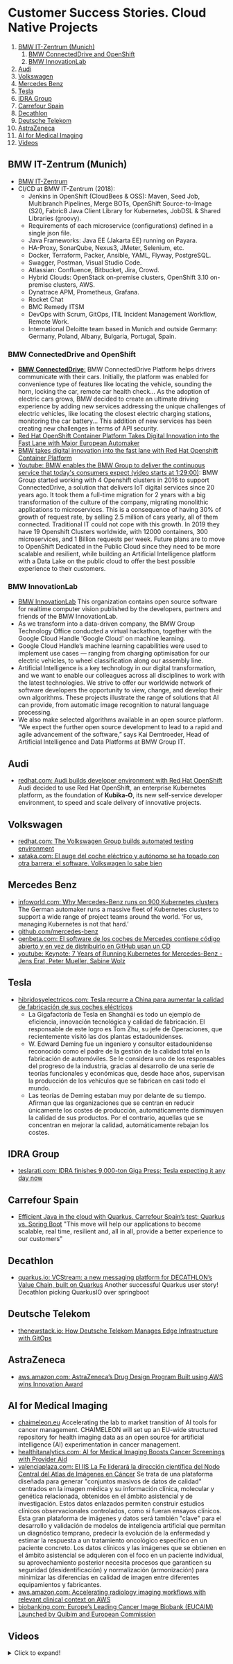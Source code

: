# Customer Success Stories. Cloud Native Projects

1. [BMW IT-Zentrum (Munich)](#bmw-it-zentrum-munich)
    1. [BMW ConnectedDrive and OpenShift](#bmw-connecteddrive-and-openshift)
    2. [BMW InnovationLab](#bmw-innovationlab)
2. [Audi](#audi)
3. [Volkswagen](#volkswagen)
4. [Mercedes Benz](#mercedes-benz)
5. [Tesla](#tesla)
6. [IDRA Group](#idra-group)
7. [Carrefour Spain](#carrefour-spain)
8. [Decathlon](#decathlon)
9. [Deutsche Telekom](#deutsche-telekom)
10. [AstraZeneca](#astrazeneca)
11. [AI for Medical Imaging](#ai-for-medical-imaging)
12. [Videos](#videos)

## BMW IT-Zentrum (Munich)

- [BMW IT-Zentrum](https://www.facebook.com/pages/BMW-IT-Zentrum/122968844423716)
- CI/CD at BMW IT-Zentrum (2018):
    - Jenkins in OpenShift (CloudBees & OSS): Maven, Seed Job, Multibranch Pipelines, Merge BOTs, OpenShift Source-to-Image (S2I), Fabric8 Java Client Library for Kubernetes, JobDSL & Shared Libraries (groovy).
    - Requirements of each microservice (configurations) defined in a single json file.
    - Java Frameworks: Java EE (Jakarta EE) running on Payara.
    - HA-Proxy, SonarQube, Nexus3, JMeter, Selenium, etc.
    - Docker, Terraform, Packer, Ansible, YAML, Flyway, PostgreSQL.
    - Swagger, Postman, Visual Studio Code.
    - Atlassian: Confluence, Bitbucket, Jira, Crowd.
    - Hybrid Clouds: OpenStack on-premise clusters, OpenShift 3.10 on-premise clusters, AWS.
    - Dynatrace APM, Prometheus, Grafana.
    - Rocket Chat
    - BMC Remedy ITSM
    - DevOps with Scrum, GitOps, ITIL Incident Management Workflow, Remote Work.
    - International Deloitte team based in Munich and outside Germany: Germany, Poland, Albany, Bulgaria, Portugal, Spain.

### BMW ConnectedDrive and OpenShift

- [**BMW ConnectedDrive**:](https://www.bmw-connecteddrive.com/) BMW ConnectedDrive Platform helps drivers communicate with their cars. Initially, the platform was enabled for convenience type of features like locating the vehicle, sounding the horn, locking the car, remote car health check... As the adoption of electric cars grows, BMW decided to create an ultimate driving experience by adding new services addressing the unique challenges of electric vehicles, like locating the closest electric charging stations, monitoring the car battery... This addition of new services has been creating new challenges in terms of API security.
- [Red Hat OpenShift Container Platform Takes Digital Innovation into the Fast Lane with Major European Automaker](https://www.redhat.com/es/about/press-releases/red-hat-openshift-container-platform-takes-digital-innovation-fast-lane-major-european-automaker)
- [BMW takes digital innovation into the fast lane with Red Hat Openshift Container Platform](https://www.linkedin.com/pulse/bmw-takes-digital-innovation-fast-lane-red-hat-openshift-mendus/)
- [Youtube: BMW enables the BMW Group to deliver the continuous service that today's consumers expect (video starts at 1:29:00)](https://www.youtube.com/watch?time_continue=5340&v=FUu4kMc0PL8): BMW Group started working with 4 Openshift clusters in 2016 to support ConnectedDrive, a solution that delivers IoT digital services since 20 years ago. It took them a full-time migration for 2 years with a big transformation of the culture of the company, migrating monolithic applications to microservices. This is a consequence of having 30% of growth of request rate, by selling 2.5 million of cars yearly, all of them connected. Traditional IT could not cope with this growth. In 2019 they have 19 Openshift Clusters worldwide, with 12000 containers, 300 microservices, and 1 Billion requests per week. Future plans are to move to OpenShift Dedicated in the Public Cloud since they need to be more scalable and resilient, while building an Artificial Intelligence platform with a Data Lake on the public cloud to offer the best possible experience to their customers.

### BMW InnovationLab

- [BMW InnovationLab](https://github.com/BMW-InnovationLab) This organization contains open source software for realtime computer vision published by the developers, partners and friends of the BMW InnovationLab.
- As we transform into a data-driven company, the BMW Group Technology Office conducted a virtual hackathon, together with the Google Cloud Handle 'Google Cloud' on machine learning.
- Google Cloud Handle’s machine learning capabilities were used to implement use cases — ranging from charging optimisation for our electric vehicles, to wheel classification along our assembly line.
- Artificial Intelligence is a key technology in our digital transformation, and we want to enable our colleagues across all disciplines to work with the latest technologies. We strive to offer our worldwide network of software developers the opportunity to view, change, and develop their own algorithms. These projects illustrate the range of solutions that AI can provide, from automatic image recognition to natural language processing.
- We also make selected algorithms available in an open source platform. “We expect the further open source development to lead to a rapid and agile advancement of the software,” says Kai Demtroeder, Head of Artificial Intelligence and Data Platforms at BMW Group IT.

## Audi

- [redhat.com: Audi builds developer environment with Red Hat OpenShift](https://www.redhat.com/en/resources/audi-case-study) Audi decided to use Red Hat OpenShift, an enterprise Kubernetes platform, as the foundation of **Kubika-O**, its new self-service developer environment, to speed and scale delivery of innovative projects.

## Volkswagen

- [redhat.com: The Volkswagen Group builds automated testing environment](https://www.redhat.com/en/success-stories/the-volkswagen-group)
- [xataka.com: El auge del coche eléctrico y autónomo se ha topado con otra barrera: el software. Volkswagen lo sabe bien](https://www.xataka.com/movilidad/auge-coche-electrico-autonomo-se-ha-topado-otra-barrera-software-volkswagen-sabe-bien)

## Mercedes Benz

- [infoworld.com: Why Mercedes-Benz runs on 900 Kubernetes clusters](https://www.infoworld.com/article/3664052/why-mercedes-benz-runs-on-900-kubernetes-clusters.html) The German automaker runs a massive fleet of Kubernetes clusters to support a wide range of project teams around the world. ‘For us, managing Kubernetes is not that hard.’
- [github.com/mercedes-benz](https://github.com/mercedes-benz)
- [genbeta.com: El software de los coches de Mercedes contiene código abierto y en vez de distribuirlo en GitHub usan un CD](https://www.genbeta.com/desarrollo/software-coches-mercedes-contiene-codigo-abierto-vez-distribuirlo-github-usan-cd)
- [youtube: Keynote: 7 Years of Running Kubernetes for Mercedes-Benz - Jens Erat, Peter Mueller, Sabine Wolz](https://www.youtube.com/watch?v=UmbjwSK9b3I)

## Tesla

- [hibridosyelectricos.com: Tesla recurre a China para aumentar la calidad de fabricación de sus coches eléctricos](https://www.hibridosyelectricos.com/articulo/actualidad/tesla-recurre-china-calidad-fabricacion-coches-electricos/20221222124048066230.html)
    - La Gigafactoría de Tesla en Shanghái es todo un ejemplo de eficiencia, innovación tecnológica y calidad de fabricación. El responsable de este logro es Tom Zhu, su jefe de Operaciones, que recientemente visitó las dos plantas estadounidenses.
    - W. Edward Deming fue un ingeniero y consultor estadounidense reconocido como el padre de la gestión de la calidad total en la fabricación de automóviles. Se le considera uno de los responsables del progreso de la industria, gracias al desarrollo de una serie de teorías funcionales y económicas que, desde hace años, supervisan la producción de los vehículos que se fabrican en casi todo el mundo.
    - Las teorías de Deming estaban muy por delante de su tiempo. Afirman que las organizaciones que se centran en reducir únicamente los costes de producción, automáticamente disminuyen la calidad de sus productos. Por el contrario, aquellas que se concentran en mejorar la calidad, automáticamente rebajan los costes.

## IDRA Group

- [teslarati.com: IDRA finishes 9,000-ton Giga Press; Tesla expecting it any day now](https://www.teslarati.com/idra-9000-ton-giga-press/)

## Carrefour Spain

- [Efficient Java in the cloud with Quarkus. Carrefour Spain’s test: Quarkus vs. Spring Boot](https://horizons.carrefour.com/efficient-java-in-the-cloud-with-quarkus) "This move will help our applications to become scalable, real time, resilient and, all in all, provide a better experience to our customers"

## Decathlon

- [quarkus.io: VCStream: a new messaging platform for DECATHLON’s Value Chain, built on Quarkus](https://quarkus.io/blog/decathlon-user-story/) Another successful Quarkus user story! Decathlon picking QuarkusIO over springboot

## Deutsche Telekom

- [thenewstack.io: How Deutsche Telekom Manages Edge Infrastructure with GitOps](https://thenewstack.io/how-deutsche-telekom-manages-edge-infrastructure-with-gitops/)

## AstraZeneca

- [aws.amazon.com: AstraZeneca’s Drug Design Program Built using AWS wins Innovation Award](https://aws.amazon.com/blogs/industries/astrazenecas-drug-design-program-built-using-aws-wins-innovation-award/)

## AI for Medical Imaging

- [chaimeleon.eu](https://chaimeleon.eu) Accelerating the lab to market transition of AI tools for cancer management. CHAIMELEON will set up an EU-wide structured repository for health imaging data as an open source for artificial intelligence (AI) experimentation in cancer management.
- [healthitanalytics.com: AI for Medical Imaging Boosts Cancer Screenings with Provider Aid](https://healthitanalytics.com/news/ai-for-medical-imaging-boosts-cancer-screenings-with-provider-aid)
- [valenciaplaza.com: El IIS La Fe liderará la dirección científica del Nodo Central del Atlas de Imágenes en Cáncer](https://valenciaplaza.com/hospital-general-castello-instala-primer-equipo-cirugia-robotica-da-vinci) Se trata de una plataforma diseñada para generar "conjuntos masivos de datos de calidad" centrados en la imagen médica y su información clínica, molecular y genética relacionada, obtenidos en el ámbito asistencial y de investigación. Estos datos enlazados permiten construir estudios clínicos observacionales controlados, como si fueran ensayos clínicos. Esta gran plataforma de imágenes y datos será también "clave" para el desarrollo y validación de modelos de inteligencia artificial que permitan un diagnóstico temprano, predecir la evolución de la enfermedad y estimar la respuesta a un tratamiento oncológico específico en un paciente concreto. Los datos clínicos y las imágenes que se obtienen en el ámbito asistencial se adquieren con el foco en un paciente individual, su aprovechamiento posterior necesita procesos que garanticen su seguridad (desidentificación) y normalización (armonización) para minimizar las diferencias en calidad de imagen entre diferentes equipamientos y fabricantes.
- [aws.amazon.com: Accelerating radiology imaging workflows with relevant clinical context on AWS](https://aws.amazon.com/blogs/industries/accelerating-radiology-imaging-workflows-with-relevant-clinical-context-on-aws/)
- [biobanking.com: Europe’s Leading Cancer Image Biobank (EUCAIM) Launched by Quibim and European Commission](https://www.biobanking.com/europes-leading-cancer-image-biobank-eucaim-launched-by-quibim-and-european-commission/)

## Videos

<details>
  <summary>Click to expand!</summary>

  <center>
  <iframe width="560" height="315" src="https://www.youtube.com/embed/FUu4kMc0PL8?start=5340" frameborder="0" allowfullscreen></iframe>
  <iframe width="560" height="315" src="https://www.youtube.com/embed/UWNHjFFykj8" frameborder="0" allowfullscreen></iframe>
  <iframe width="560" height="315" src="https://www.youtube.com/embed/iMVqsirda_8" title="YouTube video player" frameborder="0" allow="accelerometer; autoplay; clipboard-write; encrypted-media; gyroscope; picture-in-picture" allowfullscreen></iframe>
  <iframe width="560" height="315" src="https://www.youtube.com/embed/shDoeks_crI" title="YouTube video player" frameborder="0" allow="accelerometer; autoplay; clipboard-write; encrypted-media; gyroscope; picture-in-picture" allowfullscreen></iframe>
  <iframe width="560" height="315" src="https://www.youtube.com/embed/iZL6DSl_xSk" title="YouTube video player" frameborder="0" allow="accelerometer; autoplay; clipboard-write; encrypted-media; gyroscope; picture-in-picture" allowfullscreen></iframe>
  <iframe width="560" height="315" src="https://www.youtube.com/embed/LUx9FJSeAl4" title="YouTube video player" frameborder="0" allow="accelerometer; autoplay; clipboard-write; encrypted-media; gyroscope; picture-in-picture" allowfullscreen></iframe>
  <iframe width="560" height="315" src="https://www.youtube.com/embed/oKnZvNF3FB4" title="YouTube video player" frameborder="0" allow="accelerometer; autoplay; clipboard-write; encrypted-media; gyroscope; picture-in-picture" allowfullscreen></iframe>
  <iframe width="560" height="315" src="https://www.youtube.com/embed/98kIAzye8gc" title="YouTube video player" frameborder="0" allow="accelerometer; autoplay; clipboard-write; encrypted-media; gyroscope; picture-in-picture" allowfullscreen></iframe>
  <iframe width="560" height="315" src="https://www.youtube.com/embed/UmbjwSK9b3I" title="YouTube video player" frameborder="0" allow="accelerometer; autoplay; clipboard-write; encrypted-media; gyroscope; picture-in-picture" allowfullscreen></iframe>
  <iframe width="560" height="315" src="https://www.youtube.com/embed/aGQF5RvByNE" title="YouTube video player" frameborder="0" allow="accelerometer; autoplay; clipboard-write; encrypted-media; gyroscope; picture-in-picture" allowfullscreen></iframe>
  <iframe width="560" height="315" src="https://www.youtube.com/embed/T36Gr1OtdJk" title="YouTube video player" frameborder="0" allow="accelerometer; autoplay; clipboard-write; encrypted-media; gyroscope; picture-in-picture" allowfullscreen></iframe>
  <iframe width="560" height="315" src="https://www.youtube.com/embed/Qlguwy9JMSA" title="YouTube video player" frameborder="0" allow="accelerometer; autoplay; clipboard-write; encrypted-media; gyroscope; picture-in-picture" allowfullscreen></iframe>
  <iframe width="560" height="315" src="https://www.youtube.com/embed/7-4yOx1CnXE" title="YouTube video player" frameborder="0" allow="accelerometer; autoplay; clipboard-write; encrypted-media; gyroscope; picture-in-picture" allowfullscreen></iframe>
  <iframe width="560" height="315" src="https://www.youtube.com/embed/cdZZpaB2kDM?start=2024" frameborder="0" allowfullscreen></iframe>
  </center>

</details>